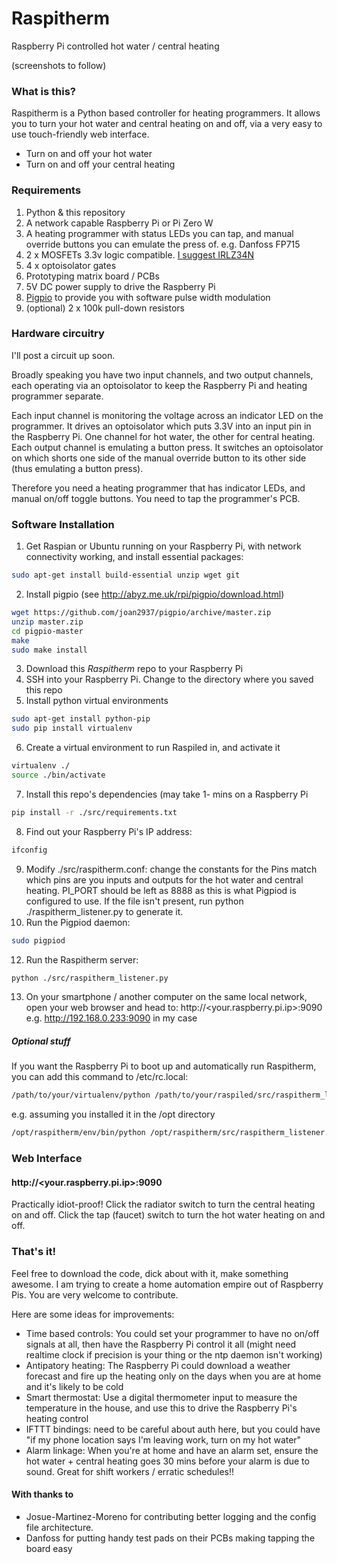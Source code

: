 # Raspitherm #

Raspberry Pi controlled hot water / central heating

(screenshots to follow)

### What is this? ###
Raspitherm is a Python based controller for heating programmers. It allows you to turn your hot water and central heating on and off, via a very easy to use touch-friendly web interface.

* Turn on and off your hot water
* Turn on and off your central heating

### Requirements ###
1. Python & this repository
2. A network capable Raspberry Pi or Pi Zero W
3. A heating programmer with status LEDs you can tap, and manual override buttons you can emulate the press of. e.g. Danfoss FP715
4. 2 x MOSFETs 3.3v logic compatible. [I suggest IRLZ34N](https://www.aliexpress.com/wholesale?SearchText=IRLZ34N)
5. 4 x optoisolator gates
5. Prototyping matrix board / PCBs
6. 5V DC power supply to drive the Raspberry Pi
10. [Pigpio](http://abyz.me.uk/rpi/pigpio/index.html) to provide you with software pulse width modulation
11. (optional) 2 x 100k pull-down resistors 


### Hardware circuitry ###
I'll post a circuit up soon.

Broadly speaking you have two input channels, and two output channels, each operating via an optoisolator to keep the Raspberry Pi and heating programmer separate.

Each input channel is monitoring the voltage across an indicator LED on the programmer. It drives an optoisolator which puts 3.3V into an input pin in the Raspberry Pi. One channel for hot water, the other for central heating.
Each output channel is emulating a button press. It switches an optoisolator on which shorts one side of the manual override button to its other side (thus emulating a button press).

Therefore you need a heating programmer that has indicator LEDs, and manual on/off toggle buttons. You need to tap the programmer's PCB.


### Software Installation ###
1. Get Raspian or Ubuntu running on your Raspberry Pi, with network connectivity working, and install essential packages:
```bash
sudo apt-get install build-essential unzip wget git
```
2. Install pigpio (see http://abyz.me.uk/rpi/pigpio/download.html)
```bash
wget https://github.com/joan2937/pigpio/archive/master.zip
unzip master.zip
cd pigpio-master
make
sudo make install
```
3. Download this *Raspitherm* repo to your Raspberry Pi
4. SSH into your Raspberry Pi. Change to the directory where you saved this repo
5. Install python virtual environments
```bash
sudo apt-get install python-pip 
sudo pip install virtualenv
```
6. Create a virtual environment to run Raspiled in, and activate it
```bash
virtualenv ./
source ./bin/activate
```
7. Install this repo's dependencies (may take 1- mins on a Raspberry Pi
```bash
pip install -r ./src/requirements.txt
```
8. Find out your Raspberry Pi's IP address:
```bash
ifconfig
```
9. Modify ./src/raspitherm.conf: change the constants for the Pins match which pins are you inputs and outputs for the hot water and central heating. PI_PORT should be left as 8888 as this is what Pigpiod is configured to use. If the file isn't present, run python ./raspitherm_listener.py to generate it.
10. Run the Pigpiod daemon:
```bash
sudo pigpiod
```
12. Run the Raspitherm server:
```bash
python ./src/raspitherm_listener.py
```
13. On your smartphone / another computer on the same local network, open your web browser and head to: http://<your.raspberry.pi.ip>:9090 e.g. http://192.168.0.233:9090 in my case

##### Optional stuff #####
If you want the Raspberry Pi to boot up and automatically run Raspitherm, you can add this command to /etc/rc.local:
```bash
/path/to/your/virtualenv/python /path/to/your/raspiled/src/raspitherm_listener.py
```
e.g. assuming you installed it in the /opt directory
```bash
/opt/raspitherm/env/bin/python /opt/raspitherm/src/raspitherm_listener.py
```


### Web Interface ###
#### http://<your.raspberry.pi.ip>:9090 ####

Practically idiot-proof! Click the radiator switch to turn the central heating on and off. Click the tap (faucet) switch to turn the hot water heating on and off.


### That's it! ###
Feel free to download the code, dick about with it, make something awesome. I am trying to create a home automation empire out of Raspberry Pis. You are very welcome to contribute.

Here are some ideas for improvements:
* Time based controls: You could set your programmer to have no on/off signals at all, then have the Raspberry Pi control it all (might need realtime clock if precision is your thing or the ntp daemon isn't working)
* Antipatory heating: The Raspberry Pi could download a weather forecast and fire up the heating only on the days when you are at home and it's likely to be cold
* Smart thermostat: Use a digital thermometer input to measure the temperature in the house, and use this to drive the Raspberry Pi's heating control
* IFTTT bindings: need to be careful about auth here, but you could have "if my phone location says I'm leaving work, turn on my hot water"
* Alarm linkage: When you're at home and have an alarm set, ensure the hot water + central heating goes 30 mins before your alarm is due to sound. Great for shift workers / erratic schedules!!


#### With thanks to ####
* Josue-Martinez-Moreno for contributing better logging and the config file architecture.
* Danfoss for putting handy test pads on their PCBs making tapping the board easy

